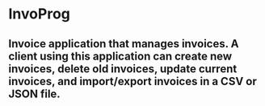 # InvoProg 
## Invoice application that manages invoices. A client using this application can create new invoices, delete old invoices, update current invoices, and import/export invoices in a CSV or JSON file.
